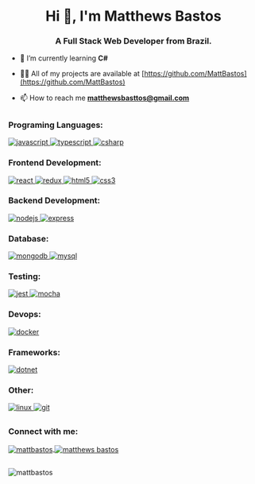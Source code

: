 <h1 align="center">Hi 👋, I'm Matthews Bastos</h1>
<h3 align="center">A Full Stack Web Developer from Brazil.</h3>

- 🌱 I’m currently learning **C#**

- 👨‍💻 All of my projects are available at [https://github.com/MattBastos](https://github.com/MattBastos)

- 📫 How to reach me **matthewsbasttos@gmail.com**

##

<h3 align="left">Programing Languages:</h3>
  <p align="left">
    <a href="https://developer.mozilla.org/en-US/docs/Web/JavaScript" target="_blank" rel="noreferrer"> <img src="https://img.shields.io/badge/JavaScript-323330?style=for-the-badge&logo=javascript&logoColor=F7DF1E" alt="javascript"/>
    </a>
    <a href="https://www.typescriptlang.org/" target="_blank" rel="noreferrer"> <img src="https://img.shields.io/badge/TypeScript-007ACC?style=for-the-badge&logo=typescript&logoColor=white" alt="typescript"/>
    </a>
    <a href="https://www.w3schools.com/cs/" target="_blank" rel="noreferrer"> <img src="https://img.shields.io/badge/C%23-239120?style=for-the-badge&logo=c-sharp&logoColor=white" alt="csharp"/> 
    </a>
   </p>
  
<h3 align="left">Frontend Development:</h3>
  <p align="left">
    <a href="https://reactjs.org/" target="_blank" rel="noreferrer"> <img src="https://img.shields.io/badge/React-20232A?style=for-the-badge&logo=react&logoColor=61DAFB" alt="react"/>
    </a>
    <a href="https://redux.js.org" target="_blank" rel="noreferrer"> <img src="https://img.shields.io/badge/Redux-593D88?style=for-the-badge&logo=redux&logoColor=white" alt="redux"/>
    </a>
    <a href="https://www.w3.org/html/" target="_blank" rel="noreferrer"> <img src="https://img.shields.io/badge/HTML5-E34F26?style=for-the-badge&logo=html5&logoColor=white" alt="html5"/>
    </a>
    <a href="https://www.w3schools.com/css/" target="_blank" rel="noreferrer"> <img src="https://img.shields.io/badge/CSS3-1572B6?style=for-the-badge&logo=css3&logoColor=white" alt="css3"/>
    </a>
  </p>

<h3 align="left">Backend Development:</h3>
  <p align="left">
    <a href="https://nodejs.org" target="_blank" rel="noreferrer"> <img src="https://img.shields.io/badge/Node.js-339933?style=for-the-badge&logo=nodedotjs&logoColor=white" alt="nodejs"/>
    </a>
    <a href="https://expressjs.com" target="_blank" rel="noreferrer"> <img src="https://img.shields.io/badge/Express.js-000000?style=for-the-badge&logo=express&logoColor=white" alt="express"/>
    </a>
  </p>

<h3 align="left">Database:</h3>
  <p align="left">
    <a href="https://www.mongodb.com/" target="_blank" rel="noreferrer"> <img src="https://img.shields.io/badge/MongoDB-4EA94B?style=for-the-badge&logo=mongodb&logoColor=white" alt="mongodb"/>
    </a>
    <a href="https://www.mysql.com/" target="_blank" rel="noreferrer"> <img src="https://img.shields.io/badge/MySQL-005C84?style=for-the-badge&logo=mysql&logoColor=white" alt="mysql"/>
    </a>
  </p>

<h3 align="left">Testing:</h3>
  <p align="left">
    <a href="https://jestjs.io" target="_blank" rel="noreferrer"> <img src="https://img.shields.io/badge/Jest-C21325?style=for-the-badge&logo=jest&logoColor=white" alt="jest"/>
    </a>
    <a href="https://mochajs.org" target="_blank" rel="noreferrer"> <img src="https://img.shields.io/badge/Mocha-8D6748?style=for-the-badge&logo=Mocha&logoColor=white" alt="mocha"/>
    </a>
  </p>
  
 <h3 align="left">Devops:</h3>
   <p align="left">
    <a href="https://www.docker.com/" target="_blank" rel="noreferrer"> <img src="https://img.shields.io/badge/Docker-2CA5E0?style=for-the-badge&logo=docker&logoColor=white" alt="docker"/>
    </a>
   </p>
 
 <h3 align="left">Frameworks:</h3>
   <p align="left">
    <a href="https://dotnet.microsoft.com/" target="_blank" rel="noreferrer"> <img src="https://img.shields.io/badge/.NET-512BD4?style=for-the-badge&logo=dotnet&logoColor=white" alt="dotnet"/>
    </a>
   </p>

<h3 align="left">Other:</h3>
  <p align="left">
    <a href="https://www.linux.org/" target="_blank" rel="noreferrer"> <img src="https://img.shields.io/badge/Ubuntu-E95420?style=for-the-badge&logo=ubuntu&logoColor=white" alt="linux"/>
    </a>
    <a href="https://git-scm.com/" target="_blank" rel="noreferrer"> <img src="https://img.shields.io/badge/GIT-E44C30?style=for-the-badge&logo=git&logoColor=white" alt="git"/>
    </a>
  </p>

##

<h3 align="left">Connect with me:</h3>
  <p align="left">
    <a href="https://twitter.com/mattbastos" target="blank"><img align="center" src="https://img.shields.io/badge/Twitter-1DA1F2?style=for-the-badge&logo=twitter&logoColor=white" alt="mattbastos"/>
    </a>
    <a href="https://linkedin.com/in/matthews-bastos-946883230" target="blank"><img align="center" src="https://img.shields.io/badge/LinkedIn-0077B5?style=for-the-badge&logo=linkedin&logoColor=white" alt="matthews bastos"/>
    </a>
  </p>

##

<p><img align="center" src="https://github-readme-stats.vercel.app/api/top-langs?username=mattbastos&show_icons=true&locale=en&layout=compact" alt="mattbastos" /></p>
